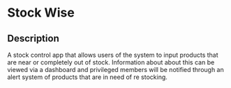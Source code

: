 # Stock Wise

## Description

A stock control app that allows users of the system to input products that are near or completely out of stock. Information about about this can be viewed via a dashboard and privileged members will be notified through an alert system of products that are in need of re stocking.
